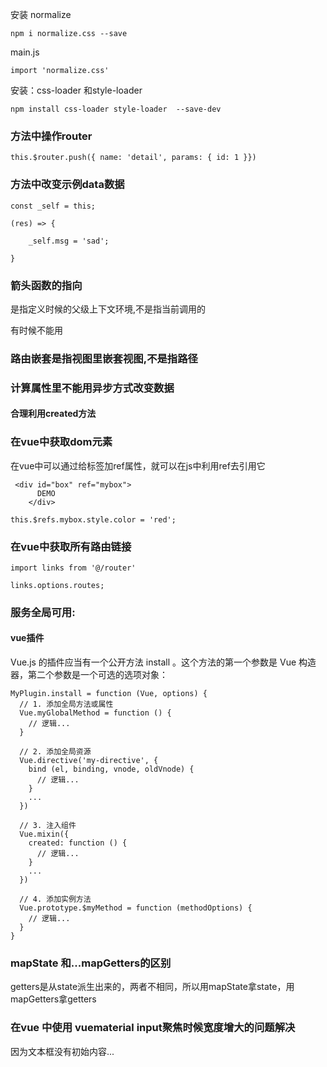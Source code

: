 安装 normalize

	npm i normalize.css --save 

main.js

	import 'normalize.css'  

安装：css-loader   和style-loader

	npm install css-loader style-loader  --save-dev


### 方法中操作router

	this.$router.push({ name: 'detail', params: { id: 1 }})

### 方法中改变示例data数据

	const _self = this;

	(res) => {
	
		_self.msg = 'sad';

	}

### 箭头函数的指向

是指定义时候的父级上下文环境,不是指当前调用的

有时候不能用

### 路由嵌套是指视图里嵌套视图,不是指路径

### 计算属性里不能用异步方式改变数据

#### 合理利用created方法

### 在vue中获取dom元素

在vue中可以通过给标签加ref属性，就可以在js中利用ref去引用它

	 <div id="box" ref="mybox">  
	      DEMO  
	    </div>  

	this.$refs.mybox.style.color = 'red';  

### 在vue中获取所有路由链接

	import links from '@/router'

	links.options.routes;

### 服务全局可用:

#### vue插件

Vue.js 的插件应当有一个公开方法 install 。这个方法的第一个参数是 Vue 构造器，第二个参数是一个可选的选项对象：

	MyPlugin.install = function (Vue, options) {
	  // 1. 添加全局方法或属性
	  Vue.myGlobalMethod = function () {
	    // 逻辑...
	  }
	
	  // 2. 添加全局资源
	  Vue.directive('my-directive', {
	    bind (el, binding, vnode, oldVnode) {
	      // 逻辑...
	    }
	    ...
	  })
	
	  // 3. 注入组件
	  Vue.mixin({
	    created: function () {
	      // 逻辑...
	    }
	    ...
	  })
	
	  // 4. 添加实例方法
	  Vue.prototype.$myMethod = function (methodOptions) {
	    // 逻辑...
	  }
	}
	
### mapState 和...mapGetters的区别

 getters是从state派生出来的，两者不相同，所以用mapState拿state，用mapGetters拿getters
 
### 在vue 中使用 vuematerial input聚焦时候宽度增大的问题解决

因为文本框没有初始内容...